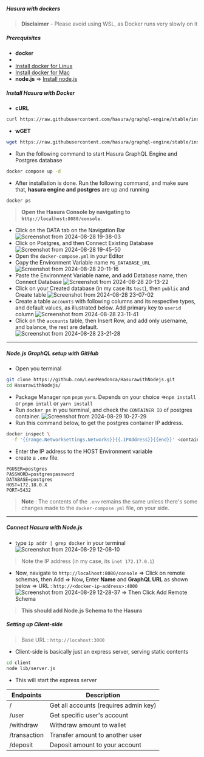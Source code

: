 ##### Hasura with dockers

>**Disclaimer** - Please avoid using WSL, as Docker runs very slowly on it
##### Prerequisites
- **docker**
-  	
 - [Install docker for Linux](https://docs.docker.com/engine/install/)
 - [Install docker for Mac](https://docs.docker.com/desktop/install/mac-install/)
- **node.js** => [Install node.js](https://nodejs.org/en/download/package-manager)

##### Install Hasura with Docker
- **cURL**
```bash
curl https://raw.githubusercontent.com/hasura/graphql-engine/stable/install-manifests/docker-compose/docker-compose.yaml -o docker-compose.yml
```
- **wGET**
```bash
wget https://raw.githubusercontent.com/hasura/graphql-engine/stable/install-manifests/docker-compose/docker-compose.yaml
```
- Run the following command to start Hasura GraphQL Engine and Postgres database
```bash
docker compose up -d
```
- After installation is done. Run the following command, and make sure that, **hasura engine and postgres** are up and running
```bash
docker ps
```
> **Open the Hasura Console by navigating to `http://localhost:8080/console`.**

- Click on the DATA tab on the Navigation Bar
![Screenshot from 2024-08-28 19-38-03](https://github.com/user-attachments/assets/efad1df5-de7f-4a19-a88d-14edbb9ddb1d)
- Click on Postgres, and then Connect Existing Database
![Screenshot from 2024-08-28 19-45-50](https://github.com/user-attachments/assets/0e24ca71-21cf-42f3-bf55-9852ff3017b1)
- Open the `docker-compose.yml` in your Editor
- Copy the Environment Variable name `PG_DATABASE_URL`
![Screenshot from 2024-08-28 20-11-16](https://github.com/user-attachments/assets/dc357d74-87c6-4319-bbd3-4ee10ab39cc7)
- Paste the Environment Variable name, and add Database name, then Connect Database
![Screenshot from 2024-08-28 20-13-22](https://github.com/user-attachments/assets/c51ef426-c33f-4685-864c-c2365a1ea58b)
- Click on your Created database (in my case its `test`), then `public` and Create table
![Screenshot from 2024-08-28 23-07-02](https://github.com/user-attachments/assets/ff4694aa-ce9f-4139-a7c2-ce8226e3ef06)
- Create a table `accounts` with following columns and its respective types, and default values, as illustrated below. Add primary key to `userid` column
![Screenshot from 2024-08-28 23-11-41](https://github.com/user-attachments/assets/c853bd2f-5d72-4abe-92ac-9860442a01a4)
- Click on the `accounts` table, then Insert Row, and add only username, and balance, the rest are default.
![Screenshot from 2024-08-28 23-21-28](https://github.com/user-attachments/assets/066e700c-e707-4baf-b1b3-2d0b4caad98f)
---
##### Node.js GraphQL setup with GitHub
- Open you terminal
```bash
git clone https://github.com/LeonMendonca/HasurawithNodejs.git
cd HasurawithNodejs/
```
- Package Manager `npm` `pnpm` `yarn`. Depends on your choice
	=>`npm install` or `pnpm intall` or `yarn install`
- Run `docker ps` in you terminal, and check the `CONTAINER ID` of postgres container.
![Screenshot from 2024-08-29 10-27-29](https://github.com/user-attachments/assets/f260f5d1-8af0-4a75-aaad-2ca87e783d06)
- Run this command below, to get the postgres container IP address.
```bash
docker inspect \
  -f '{{range.NetworkSettings.Networks}}{{.IPAddress}}{{end}}' <container_name_or_id>
```
- Enter the IP address to the HOST Environment variable
- create a `.env` file.
```
PGUSER=postgres
PASSWORD=postgrespassword
DATABASE=postgres
HOST=172.18.0.X
PORT=5432
```
> **Note** : The contents of the `.env` remains the same unless there's some changes made to the `docker-compose.yml` file, on your side.
---
##### Connect Hasura with Node.js
- type `ip addr | grep docker` in your terminal
![Screenshot from 2024-08-29 12-08-10](https://github.com/user-attachments/assets/23de53a9-cf8a-40cb-97f3-d611ab564819)
> Note the IP address (in my case, its `inet 172.17.0.1`)
- Now, navigate to `http://localhost:8080/console`
	=> Click on remote schemas, then Add
	=> Now, Enter **Name** and **GraphQL URL** as shown below 
	=> URL : `http://<docker-ip-address>:4000`
![Screenshot from 2024-08-29 12-28-37](https://github.com/user-attachments/assets/b649eab9-abf4-45a8-8381-8f80757f6589)
  => Then Click Add Remote Schema
> **This should add Node.js Schema to the Hasura**

##### Setting up Client-side
> Base URL : `http://locahost:3000`
- Client-side is basically just an express server, serving static contents
```bash
cd client
node lib/server.js
```
- This will start the express server

| Endpoints    | Description                           |
| ------------ | ------------------------------------- |
| /            | Get all accounts (requires admin key) |
| /user        | Get specific user's account           |
| /withdraw    | Withdraw amount to wallet             |
| /transaction | Transfer amount to another user       |
| /deposit     | Deposit amount to your account        |

